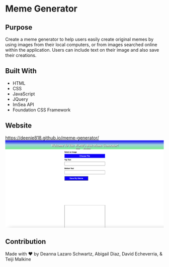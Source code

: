 # Meme Generator

## Purpose

Create a meme generator to help users easily create original memes by using images from their local computers, or from images searched online within the application. Users can include text on their image and also save their creations.

## Built With
- HTML
- CSS
- JavaScript
- JQuery
- ImSea API
- Foundation CSS Framework

## Website


https://deenie818.github.io/meme-generator/
![Getting Started](./Screen%20Shot%202022-04-24%20at%204.42.58%20AM.png)

## Contribution
Made with ❤️ by Deanna Lazaro Schwartz, Abigail Diaz, David Echeverria, & Teiji Malkine